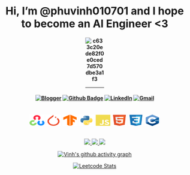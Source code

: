 
<a style="text-align:center">

<h1> Hi, I’m @phuvinh010701 and I hope to become an AI Engineer <3 </h1>

</a>

<h4 align="center" style="display:block; margin-left: auto; margin-right: auto; width:10%">

![c633c20ede82f0e0ced7d570dbe3a1f3](https://user-images.githubusercontent.com/70382532/138322189-2db8df52-9dcb-40a0-88a8-c365466bd33d.gif)

<hr>

<h4 align="center">

[![Blogger](https://img.shields.io/badge/Blogger-FF5722?style=for-the-badge&logo=blogger&logoColor=white)](https://pycoder.site/)
[![Github Badge](https://img.shields.io/badge/-Facebook-blue?style=for-the-badge&logo=Facebook&logoColor=white)](https://www.facebook.com/phuvinh0107/)
[![LinkedIn](https://img.shields.io/badge/linkedin-%230077B5.svg?style=for-the-badge&logo=linkedin&logoColor=white)](https://www.linkedin.com/in/vinhnguyenphu0107/)
[![Gmail](https://img.shields.io/badge/Gmail-D14836?style=for-the-badge&logo=gmail&logoColor=white)](mailto:nguyenphuvinh01@gmail.com)

</h4>



<div align="center" style="display: inline_block"><br>

  <img align="center" alt="Rafa-Python" height="30" width="40" src="https://raw.githubusercontent.com/devicons/devicon/master/icons/opencv/opencv-original.svg">
  <img align="center" alt="Rafa-Python" height="30" width="40" src="https://raw.githubusercontent.com/devicons/devicon/master/icons/pytorch/pytorch-original.svg">
  <img align="center" alt="Rafa-Python" height="30" width="40" src="https://raw.githubusercontent.com/devicons/devicon/master/icons/tensorflow/tensorflow-original.svg">
  <img align="center" alt="Rafa-Python" height="30" width="40" src="https://raw.githubusercontent.com/devicons/devicon/master/icons/python/python-original.svg">
  <img align="center" alt="Rafa-Js" height="30" width="40" src="https://raw.githubusercontent.com/devicons/devicon/master/icons/javascript/javascript-plain.svg">
  <img align="center" alt="Rafa-HTML" height="30" width="40" src="https://raw.githubusercontent.com/devicons/devicon/master/icons/html5/html5-original.svg">
  <img align="center" alt="Rafa-CSS" height="30" width="40" src="https://raw.githubusercontent.com/devicons/devicon/master/icons/css3/css3-original.svg">
  <img align="center" alt="Rafa-Python" height="30" width="40" src="https://raw.githubusercontent.com/devicons/devicon/master/icons/cplusplus/cplusplus-original.svg">

</div>

<br>
<br>

<div align="center">
  <a href="https://github.com/phuvinh010701">
  <img src="https://github-readme-stats.vercel.app/api?username=phuvinh010701&show_icons=true&theme=radical"/>
  <img src="https://github-readme-streak-stats.herokuapp.com/?user=phuvinh010701&theme=dark"> 
  </a>

  <img src="https://github-readme-stats.vercel.app/api/top-langs/?username=phuvinh010701&layout=compact&langs_count=7&theme=tokyonight"/>
</p>

[![Vinh's github activity graph](https://activity-graph.herokuapp.com/graph?username=phuvinh010701&theme=xcode)](https://github.com/phuvinh010701)



[![Leetcode Stats](https://leetcard.jacoblin.cool/phuvinh0107?theme=dark,unicorn)](https://leetcode.com/phuvinh0107/)
</div>

